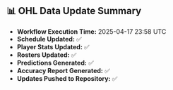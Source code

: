 ## 📊 OHL Data Update Summary
- **Workflow Execution Time:** 2025-04-17 23:58 UTC
- **Schedule Updated:** ✅
- **Player Stats Updated:** ✅
- **Rosters Updated:** ✅
- **Predictions Generated:** ✅
- **Accuracy Report Generated:** ✅
- **Updates Pushed to Repository:** ✅
